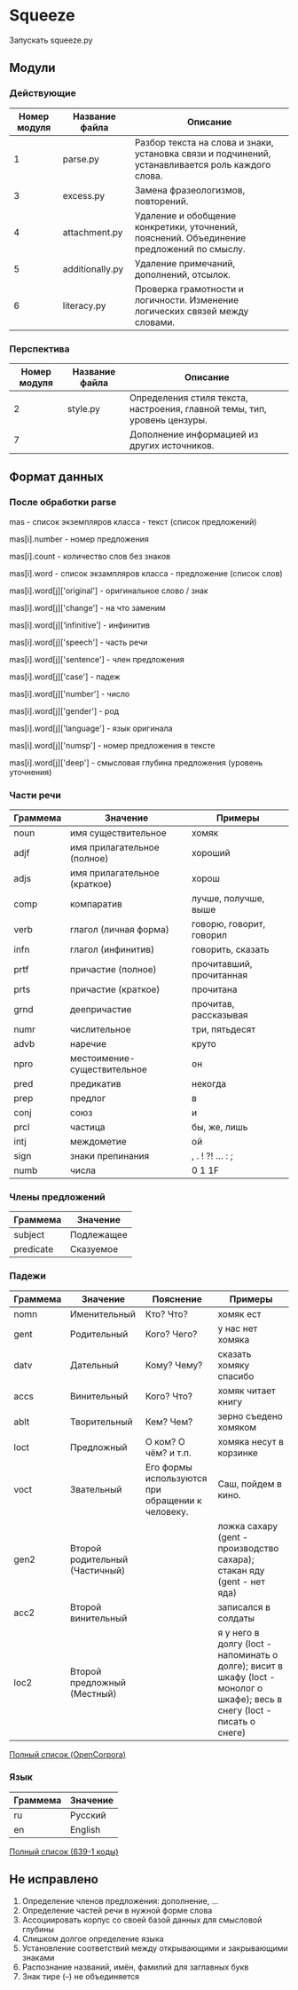 # Squeeze
Запускать squeeze.py

Модули
-----
### Действующие

Номер модуля | Название файла | Описание
---|---|---
1 | parse.py | Разбор текста на слова и знаки, установка связи и подчинений, устанавливается роль каждого слова.
3 | excess.py | Замена фразеологизмов, повторений.
4 | attachment.py | Удаление и обобщение конкретики, уточнений, пояснений. Объединение предложений по смыслу.
5 | additionally.py | Удаление примечаний, дополнений, отсылок.
6 | literacy.py | Проверка грамотности и логичности. Изменение логических связей между словами.

### Перспектива

Номер модуля | Название файла | Описание
---|---|---
2 | style.py | Определения стиля текста, настроения, главной темы, тип, уровень цензуры.
7 |  | Дополнение информацией из других источников.

Формат данных
-----
### После обработки parse

mas - список экземпляров класса - текст (список предложений)

mas[i].number - номер предложения

mas[i].count - количество слов без знаков

mas[i].word - список экзампляров класса - предложение (список слов)

mas[i].word[j]['original'] - оригинальное слово / знак

mas[i].word[j]['change'] - на что заменим

mas[i].word[j][‘infinitive’] - инфинитив

mas[i].word[j]['speech'] - часть речи

mas[i].word[j]['sentence'] - член предложения

mas[i].word[j]['case'] - падеж

mas[i].word[j]['number'] - число

mas[i].word[j]['gender'] - род

mas[i].word[j]['language'] - язык оригинала

mas[i].word[j]['numsp'] - номер предложения в тексте

mas[i].word[j]['deep'] - смысловая глубина предложения (уровень уточнения)

### Части речи

Граммема | Значение | Примеры
---------|----------|--------
noun | имя существительное | хомяк
adjf | имя прилагательное (полное) | хороший
adjs | имя прилагательное (краткое) | хорош
comp | компаратив | лучше, получше, выше
verb | глагол (личная форма) | говорю, говорит, говорил
infn | глагол (инфинитив) | говорить, сказать
prtf | причастие (полное) | прочитавший, прочитанная
prts | причастие (краткое) | прочитана
grnd | деепричастие | прочитав, рассказывая
numr | числительное | три, пятьдесят
advb | наречие | круто
npro | местоимение-существительное | он
pred | предикатив | некогда
prep | предлог | в
conj | союз | и
prcl | частица | бы, же, лишь
intj | междометие | ой
sign | знаки препинания | , . ! ?! … : ;
numb | числа | 0 1 1F

### Члены предложений

Граммема | Значение
---------|---------
subject | Подлежащее
predicate | Сказуемое

### Падежи

Граммема | Значение | Пояснение | Примеры
---------|----------|-----------|--------
nomn | Именительный | Кто? Что? | хомяк ест
gent | Родительный | Кого? Чего? | у нас нет хомяка
datv | Дательный | Кому? Чему? | сказать хомяку спасибо
accs | Винительный | Кого? Что? | хомяк читает книгу
ablt | Творительный | Кем? Чем? | зерно съедено хомяком
loct | Предложный | О ком? О чём? и т.п. | хомяка несут в корзинке
voct | Звательный | Его формы используются при обращении к человеку. | Саш, пойдем в кино.
gen2 | Второй родительный (Частичный) |  | ложка сахару (gent - производство сахара); стакан яду (gent - нет яда)
acc2 | Второй винительный |  | записался в солдаты
loc2 | Второй предложный (Местный) |  | я у него в долгу (loct - напоминать о долге); висит в шкафу (loct - монолог о шкафе); весь в снегу (loct - писать о снеге)

[Полный список (OpenCorpora)](http://opencorpora.org/dict.php?act=gram)

### Язык

Граммема | Значение
---------|---------
ru | Русский
en | English

[Полный список (639-1 коды)](https://en.wikipedia.org/wiki/List_of_ISO_639-1_codes)

Не исправлено
-----
1. Определение членов предложения: дополнение, ...
2. Определение частей речи в нужной форме слова
3. Ассоциировать корпус со своей базой данных для смысловой глубины
4. Слишком долгое определение языка
5. Установление соответствий между открывающими и закрывающими знаками
6. Распознание названий, имён, фамилий для заглавных букв
7. Знак тире (–) не объединяется